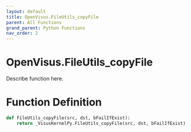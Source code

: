 ```yaml
---
layout: default
title: OpenVisus.FileUtils_copyFile
parent: All Functions
grand_parent: Python Functions
nav_order: 2
---
```


# OpenVisus.FileUtils_copyFile

Describe function here.

# Function Definition

```python
def FileUtils_copyFile(src, dst, bFailIfExist):
    return _VisusKernelPy.FileUtils_copyFile(src, dst, bFailIfExist)
```